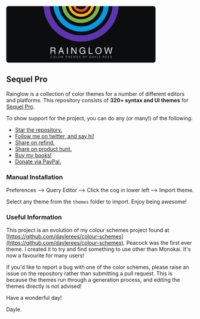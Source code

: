 <img alt="Rainglow" src="https://raw.githubusercontent.com/rainglow/examples/master/artwork/header.png" width="400" />

## Sequel Pro

Rainglow is a collection of color themes for a number of different editors and platforms. This repository consists of **320+ syntax and UI themes** for [Sequel Pro](https://www.sequelpro.com/).

To show support for the project, you can do any (or many!) of the following:

- [Star the repository.](https://github.com/rainglow/sequel-pro/stargazers)
- [Follow me on twitter, and say hi!](https://twitter.com/daylerees)
- [Share on refind.](https://refind.com/daylerees?invite=9125a6f6a7)
- [Share on product hunt.](https://www.producthunt.com/)
- [Buy my books!](https://daylerees.com/books/)
- [Donate via PayPal.](https://paypal.me/daylerees)

### Manual Installation

Preferences --> Query Editor --> Click the cog in lower left --> Import theme.

Select any theme from the `themes` folder to import. Enjoy being awesome!

### Useful Information

This project is an evolution of my colour schemes project found at [https://github.com/daylerees/colour-schemes](https://github.com/daylerees/colour-schemes). Peacock was the first ever theme. I created it to try and find something to use other than Monokai. It's now a favourite for many users!

If you'd like to report a bug with one of the color schemes, please raise an issue on the repository rather than submitting a pull request. This is because the themes run through a generation process, and editing the themes directly is not advised!

Have a wonderful day!

Dayle.